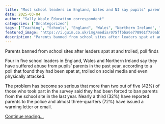 ```yaml
---
title: "Most school leaders in England, Wales and NI say pupils’ parents have abused them"
date: 2025-03-04
author: "Sally Weale Education correspondent"
categories: ["Uncategorized"]
tags: ["Teaching", "Schools", "England", "Wales", "Northern Ireland", "Education", "UK news", "Children", "Society", "Parents and parenting", "Family"]
featured_image: "https://i.guim.co.uk/img/media/075ffbba6e778961f7a0ab7dcdd8ab3aee7909db/0_321_4812_2887/master/4812.jpg?width=140&quality=85&auto=format&fit=max&s=8c46b0af85b4424f1d8fdd484f896ef3"
description: "Parents banned from school sites after leaders spat at and trolled, poll findsFour in five school leaders in England, Wales and Northern Ireland say they have s..."
---
```


Parents banned from school sites after leaders spat at and trolled, poll finds

Four in five school leaders in England, Wales and Northern Ireland say they have suffered abuse from pupils’ parents in the past year, according to a poll that found they had been spat at, trolled on social media and even physically attacked.

The problem has become so serious that more than two out of five (42%) of those who took part in the survey said they had been forced to ban parents from the school site in the last year. Nearly a third (32%) have reported parents to the police and almost three-quarters (72%) have issued a warning letter or email.

[Continue reading...](https://www.theguardian.com/education/2025/mar/04/school-leaders-england-wales-northern-ireland-say-parents-have-abused-them)
